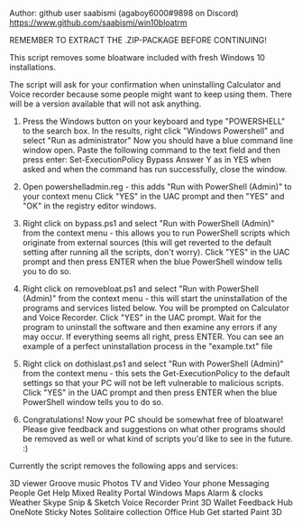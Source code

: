 Author: github user saabismi (agaboy6000#9898 on Discord)
https://www.github.com/saabismi/win10bloatrm 

REMEMBER TO EXTRACT THE .ZIP-PACKAGE BEFORE CONTINUING!

This script removes some bloatware included with fresh Windows 10 installations.

The script will ask for your confirmation when uninstalling Calculator and Voice recorder 
because some people might want to keep using them. There will be a version available that will not ask anything.

1. Press the Windows button on your keyboard and type "POWERSHELL" to the search box. In the results, right click "Windows Powershell" and select "Run as administrator"
   Now you should have a blue command line window open. Paste the following command to the text field and then press enter: Set-ExecutionPolicy Bypass
   Answer Y as in YES when asked and when the command has run successfully, close the window.

2. Open powershelladmin.reg - this adds "Run with PowerShell (Admin)" to your context menu
		Click "YES" in the UAC prompt and then "YES" and "OK" in the registry editor windows.
	
3. Right click on bypass.ps1 and select "Run with PowerShell (Admin)" from the context menu - this 
   allows you to run PowerShell scripts which originate from external sources (this will get reverted to the default setting after running all the scripts, don't worry).
		Click "YES" in the UAC prompt and then press ENTER when the blue PowerShell window tells you to do so.
	
4. Right click on removebloat.ps1 and select "Run with PowerShell (Admin)" from the context menu - 
   this will start the uninstallation of the programs and services listed below.  You will be prompted on Calculator and Voice Recorder.
		Click "YES" in the UAC prompt. Wait for the program to uninstall the software and then examine any errors if any may occur. 
			If everything seems all right, press ENTER. 
			You can see an example of a perfect uninstallation process in the "example.txt" file
			
5. Right click on dothislast.ps1 and select "Run with PowerShell (Admin)" from the context menu - 
   this sets the Get-ExecutionPolicy to the default settings so that your PC will not be left vulnerable to malicious scripts.
		Click "YES" in the UAC prompt and then press ENTER when the blue PowerShell window tells you to do so.
		
6. Congratulations! Now your PC should be somewhat free of bloatware! 
   Please give feedback and suggestions on what other programs should be removed as well or what kind of scripts you'd like to see in the future. :)

Currently the script removes the following apps and services:

3D viewer
Groove music
Photos
TV and Video
Your phone
Messaging
People
Get Help
Mixed Reality Portal
Windows Maps
Alarm & clocks
Weather
Skype
Snip & Sketch
Voice Recorder
Print 3D
Wallet
Feedback Hub
OneNote
Sticky Notes
Solitaire collection
Office Hub 
Get started
Paint 3D 
